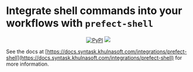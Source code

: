 # Integrate shell commands into your workflows with `prefect-shell`

<p align="center">
    <a href="https://pypi.python.org/pypi/prefect-shell/" alt="PyPI version">
        <img alt="PyPI" src="https://img.shields.io/pypi/v/prefect-shell?color=0052FF&labelColor=090422"></a>
    <a href="https://pepy.tech/badge/prefect-shell/" alt="Downloads">
        <img src="https://img.shields.io/pypi/dm/prefect-shell?color=0052FF&labelColor=090422" /></a>
</p>

See the docs at [https://docs.syntask.khulnasoft.com/integrations/prefect-shell](https://docs.syntask.khulnasoft.com/integrations/prefect-shell) for more information.
